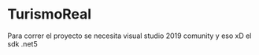 # TurismoReal

Para correr el proyecto se necesita visual studio 2019 comunity y eso xD el sdk .net5 
